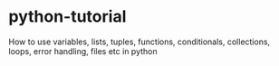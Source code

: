 # python-tutorial
How to use variables, lists, tuples, functions, conditionals, collections, loops, error handling, files etc in python
